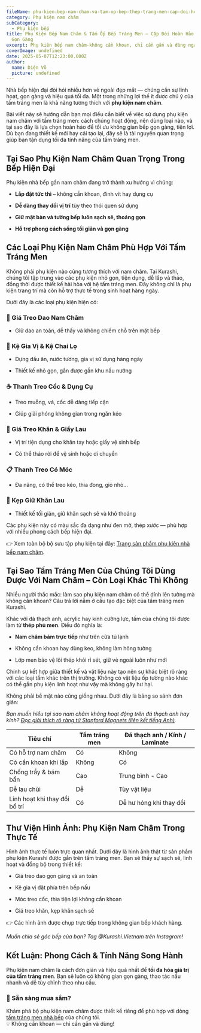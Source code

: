```yaml
---
fileName: phu-kien-bep-nam-cham-va-tam-op-bep-thep-trang-men-cap-doi-hoan-hao-cho-bep-gon-gang
category: Phụ kiện nam châm
subCategory:
  - Phụ kiện bếp
title: Phụ Kiện Bếp Nam Châm & Tấm Ốp Bếp Tráng Men – Cặp Đôi Hoàn Hảo Cho Bếp
  Gọn Gàng
excerpt: Phụ kiên bếp nam châm-không cần khoan, chỉ cần gắn và dùng ngay
coverImage: undefined
date: 2025-05-07T12:23:00.000Z
author:
  name: Diện Võ
  picture: undefined
---
```

Nhà bếp hiện đại đòi hỏi nhiều hơn vẻ ngoài đẹp mắt — chúng cần sự linh hoạt, gọn gàng và hiệu quả tối đa. Một trong những lợi thế ít được chú ý của tấm tráng men là khả năng tương thích với **phụ kiện nam châm**.

Bài viết này sẽ hướng dẫn bạn mọi điều cần biết về việc sử dụng phụ kiện nam châm với tấm tráng men: cách chúng hoạt động, nên dùng loại nào, và tại sao đây là lựa chọn hoàn hảo để tối ưu không gian bếp gọn gàng, tiện lợi. Dù bạn đang thiết kế mới hay cải tạo lại, đây sẽ là tài nguyên quan trọng giúp bạn tận dụng tối đa tính năng của tấm tráng men.

## Tại Sao Phụ Kiện Nam Châm Quan Trọng Trong Bếp Hiện Đại

Phụ kiện nhà bếp gắn nam châm đang trở thành xu hướng vì chúng:

*   **Lắp đặt tức thì** – không cần khoan, đinh vít hay dụng cụ
    
*   **Dễ dàng thay đổi vị trí** tùy theo thói quen sử dụng
    
*   **Giữ mặt bàn và tường bếp luôn sạch sẽ, thoáng gọn**
    
*   **Hỗ trợ phong cách sống tối giản và gọn gàng**
    

## Các Loại Phụ Kiện Nam Châm Phù Hợp Với Tấm Tráng Men

Không phải phụ kiện nào cũng tương thích với nam châm. Tại Kurashi, chúng tôi tập trung vào các phụ kiện nhỏ gọn, tiện dụng, dễ lắp và tháo, đồng thời được thiết kế hài hòa với hệ tấm tráng men. Đây không chỉ là phụ kiện trang trí mà còn hỗ trợ thực tế trong sinh hoạt hàng ngày.

Dưới đây là các loại phụ kiện hiện có:

### 🔪 Giá Treo Dao Nam Châm

*   Giữ dao an toàn, dễ thấy và không chiếm chỗ trên mặt bếp
    

### 🧂 Kệ Gia Vị & Kệ Chai Lọ

*   Đựng dầu ăn, nước tương, gia vị sử dụng hàng ngày
    
*   Thiết kế nhỏ gọn, gắn được gần khu nấu nướng
    

### ☕ Thanh Treo Cốc & Dụng Cụ

*   Treo muỗng, vá, cốc dễ dàng tiếp cận
    
*   Giúp giải phóng không gian trong ngăn kéo
    

### 🧻 Giá Treo Khăn & Giấy Lau

*   Vị trí tiện dụng cho khăn tay hoặc giấy vệ sinh bếp
    
*   Có thể tháo rời để vệ sinh hoặc di chuyển
    

### 📋 Thanh Treo Có Móc

*   Đa năng, có thể treo kéo, thìa đong, giỏ nhỏ...
    

### 🧼 Kẹp Giữ Khăn Lau

*   Thiết kế tối giản, giữ khăn sạch sẽ và khô thoáng
    

Các phụ kiện này có màu sắc đa dạng như đen mờ, thép xước — phù hợp với nhiều phong cách bếp hiện đại.

👉 Xem toàn bộ bộ sưu tập phụ kiện tại đây: [Trang sản phẩm phụ kiện nhà bếp nam châm](https://www.kurashi.com.vn/san-pham/phu-kien-bep).

## Tại Sao Tấm Tráng Men Của Chúng Tôi Dùng Được Với Nam Châm – Còn Loại Khác Thì Không

Nhiều người thắc mắc: làm sao phụ kiện nam châm có thể dính lên tường mà không cần khoan? Câu trả lời nằm ở cấu tạo đặc biệt của tấm tráng men Kurashi.

Khác với đá thạch anh, acrylic hay kính cường lực, tấm của chúng tôi được làm từ **thép phủ men**. Điều đó nghĩa là:

*   **Nam châm bám trực tiếp** như trên cửa tủ lạnh
    
*   Không cần khoan hay dùng keo, không làm hỏng tường
    
*   Lớp men bảo vệ lõi thép khỏi rỉ sét, giữ vẻ ngoài luôn như mới
    

Chính sự kết hợp giữa thiết kế và vật liệu này tạo nên sự khác biệt rõ ràng với các loại tấm khác trên thị trường. Không có vật liệu ốp tường nào khác có thể gắn phụ kiện linh hoạt như vậy mà không gây hư hại.

Không phải bề mặt nào cũng giống nhau. Dưới đây là bảng so sánh đơn giản:

_Bạn muốn hiểu tại sao nam châm không hoạt động trên đá thạch anh hay kính?_ [_Đọc giải thích rõ ràng từ Stanford Magnets (liên kết tiếng Anh)_](https://www.stanfordmagnets.com/magnetic-and-non-magnetic-materials.html)_._

| Tiêu chí | Tấm tráng men | Đá thạch anh / Kính / Laminate |
| --- | --- | --- |
| Có hỗ trợ nam châm | Có  | Không |
| Có cần khoan khi lắp | Không | Có  |
| Chống trầy & bám bẩn | Cao | Trung bình - Cao |
| Dễ lau chùi | Dễ  | Tùy vật liệu |
| Linh hoạt khi thay đổi bố trí | Có  | Dễ hư hỏng khi thay đổi |

## Thư Viện Hình Ảnh: Phụ Kiện Nam Châm Trong Thực Tế

Hình ảnh thực tế luôn trực quan nhất. Dưới đây là hình ảnh thật từ sản phẩm phụ kiện Kurashi được gắn trên tấm tráng men. Bạn sẽ thấy sự sạch sẽ, linh hoạt và đồng bộ trong thiết kế:

*   Giá treo dao gọn gàng và an toàn
    
*   Kệ gia vị đặt phía trên bếp nấu
    
*   Móc treo cốc, thìa tiện lợi không cần khoan
    
*   Giá treo khăn, kẹp khăn sạch sẽ
    

👉 Các hình ảnh được chụp trực tiếp trong không gian bếp khách hàng.

_Muốn chia sẻ góc bếp của bạn? Tag @Kurashi.Vietnam trên Instagram!_

## Kết Luận: Phong Cách & Tính Năng Song Hành

Phụ kiện nam châm là cách đơn giản và hiệu quả nhất để **tối đa hóa giá trị của tấm tráng men**. Bạn sẽ luôn có không gian gọn gàng, thao tác nấu nhanh và dễ tùy chỉnh theo nhu cầu.

### 🛒 Sẵn sàng mua sắm?

Khám phá bộ phụ kiện nam châm được thiết kế riêng để phù hợp với dòng [tấm tráng men nhà bếp](https://www.kurashi.com.vn/san-pham/tam-op-tuong-bang-thep-trang-men) của chúng tôi.  
💡 Không cần khoan — chỉ cần gắn và dùng!